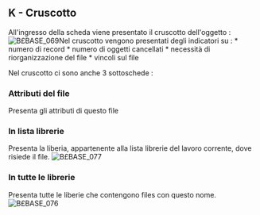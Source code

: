 ## K - Cruscotto
All'ingresso della scheda viene presentato il cruscotto dell'oggetto : 
![B£BASE_069](http://doc.smeup.com/immagini/MBDOC_SCH-OJFILE_K/BXBASE_069.png)Nel cruscotto vengono presentati degli indicatori su : 
 \* numero di record
 \* numero di oggetti cancellati
 \* necessità di riorganizzazione del file
 \* vincoli sul file

Nel cruscotto ci sono anche 3 sottoschede : 

### Attributi del file
Presenta gli attributi di questo file

### In lista librerie
Presenta la liberia, appartenente alla lista librerie del lavoro corrente, dove risiede il file.
![B£BASE_077](http://doc.smeup.com/immagini/MBDOC_SCH-OJFILE_K/BXBASE_077.png)
### In tutte le librerie
Presenta tutte le liberie che contengono files con questo nome.
![B£BASE_076](http://doc.smeup.com/immagini/MBDOC_SCH-OJFILE_K/BXBASE_076.png)